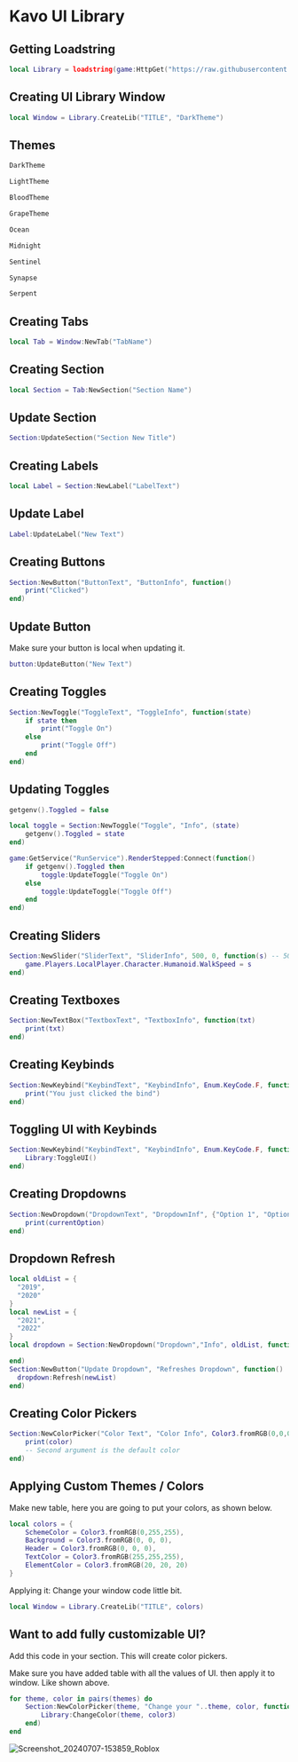 # Kavo UI Library


## Getting Loadstring
```lua
local Library = loadstring(game:HttpGet("https://raw.githubusercontent.com/thanhdat4461/GUI-Library/main/Kavo%20Library.lua"))()
```

## Creating UI Library Window
```lua
local Window = Library.CreateLib("TITLE", "DarkTheme")
```

## Themes

```cs
DarkTheme
```
```cs
LightTheme
```
```cs
BloodTheme
```
```cs
GrapeTheme
```
```cs
Ocean
```
```cs
Midnight
```
```cs
Sentinel
```
```cs
Synapse
```
```cs
Serpent
```

## Creating Tabs

```lua
local Tab = Window:NewTab("TabName")
```

## Creating Section

```lua
local Section = Tab:NewSection("Section Name")
```

## Update Section

```lua
Section:UpdateSection("Section New Title")
```

## Creating Labels

```lua
local Label = Section:NewLabel("LabelText")
```

## Update Label

```lua
Label:UpdateLabel("New Text")
```

## Creating Buttons

```lua
Section:NewButton("ButtonText", "ButtonInfo", function()
    print("Clicked")
end)
```

## Update Button

Make sure your button is local when updating it.

```lua
button:UpdateButton("New Text")
```

## Creating Toggles

```lua
Section:NewToggle("ToggleText", "ToggleInfo", function(state)
    if state then
        print("Toggle On")
    else
        print("Toggle Off")
    end
end)
```

## Updating Toggles

```lua
getgenv().Toggled = false

local toggle = Section:NewToggle("Toggle", "Info", (state)
    getgenv().Toggled = state
end)

game:GetService("RunService").RenderStepped:Connect(function()
	if getgenv().Toggled then
		toggle:UpdateToggle("Toggle On")
	else
		toggle:UpdateToggle("Toggle Off")
	end
end)
```

## Creating Sliders

```lua
Section:NewSlider("SliderText", "SliderInfo", 500, 0, function(s) -- 500 (MaxValue) | 0 (MinValue)
    game.Players.LocalPlayer.Character.Humanoid.WalkSpeed = s
end)
```

## Creating Textboxes

```lua
Section:NewTextBox("TextboxText", "TextboxInfo", function(txt)
	print(txt)
end)
```

## Creating Keybinds

```lua
Section:NewKeybind("KeybindText", "KeybindInfo", Enum.KeyCode.F, function()
	print("You just clicked the bind")
end)
```

## Toggling UI with Keybinds

```lua
Section:NewKeybind("KeybindText", "KeybindInfo", Enum.KeyCode.F, function()
	Library:ToggleUI()
end)
```

## Creating Dropdowns

```lua
Section:NewDropdown("DropdownText", "DropdownInf", {"Option 1", "Option 2", "Option 3"}, function(currentOption)
    print(currentOption)
end)
```

## Dropdown Refresh

```lua
local oldList = {
  "2019",
  "2020"
}
local newList = {
  "2021",
  "2022"
}
local dropdown = Section:NewDropdown("Dropdown","Info", oldList, function()

end)
Section:NewButton("Update Dropdown", "Refreshes Dropdown", function()
  dropdown:Refresh(newList)
end)
```

## Creating Color Pickers

```lua
Section:NewColorPicker("Color Text", "Color Info", Color3.fromRGB(0,0,0), function(color)
    print(color)
    -- Second argument is the default color
end)
```

## Applying Custom Themes / Colors

Make new table, here you are going to put your colors, as shown below.

```lua
local colors = {
    SchemeColor = Color3.fromRGB(0,255,255),
    Background = Color3.fromRGB(0, 0, 0),
    Header = Color3.fromRGB(0, 0, 0),
    TextColor = Color3.fromRGB(255,255,255),
    ElementColor = Color3.fromRGB(20, 20, 20)
}
```

Applying it: Change your window code little bit.

```lua
local Window = Library.CreateLib("TITLE", colors)
```


## Want to add fully customizable UI?

Add this code in your section. This will create color pickers.

Make sure you have added table with all the values of UI. then apply it to window. Like shown above.

```lua
for theme, color in pairs(themes) do
    Section:NewColorPicker(theme, "Change your "..theme, color, function(color3)
        Library:ChangeColor(theme, color3)
    end)
end
```

![Screenshot_20240707-153859_Roblox](https://github.com/thanhdat4461/UI-Library/assets/125394392/9a2e6e2a-73b7-4006-b4cb-da646b633309)
